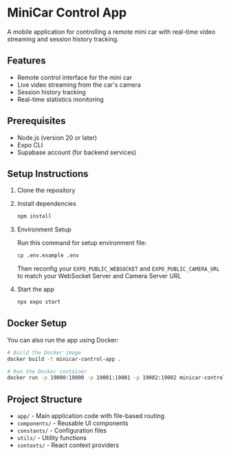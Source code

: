 # MiniCar Control App

A mobile application for controlling a remote mini car with real-time video streaming and session history tracking.

## Features

- Remote control interface for the mini car
- Live video streaming from the car's camera
- Session history tracking
- Real-time statistics monitoring

## Prerequisites

- Node.js (version 20 or later)
- Expo CLI
- Supabase account (for backend services)

## Setup Instructions

1. Clone the repository
2. Install dependencies

   ```bash
   npm install
   ```
3. Environment Setup

   Run this command for setup environment file:

   ```bash
   cp .env.example .env
   ```

   Then reconfig your `EXPO_PUBLIC_WEBSOCKET` and `EXPO_PUBLIC_CAMERA_URL` to match your WebSocket Server and Camera Server URL

4. Start the app

   ```bash
   npx expo start
   ```

## Docker Setup

You can also run the app using Docker:

```bash
# Build the Docker image
docker build -t minicar-control-app .

# Run the Docker container
docker run -p 19000:19000 -p 19001:19001 -p 19002:19002 minicar-control-app
```

## Project Structure

- `app/` - Main application code with file-based routing
- `components/` - Reusable UI components
- `constants/` - Configuration files
- `utils/` - Utility functions
- `contexts/` - React context providers
